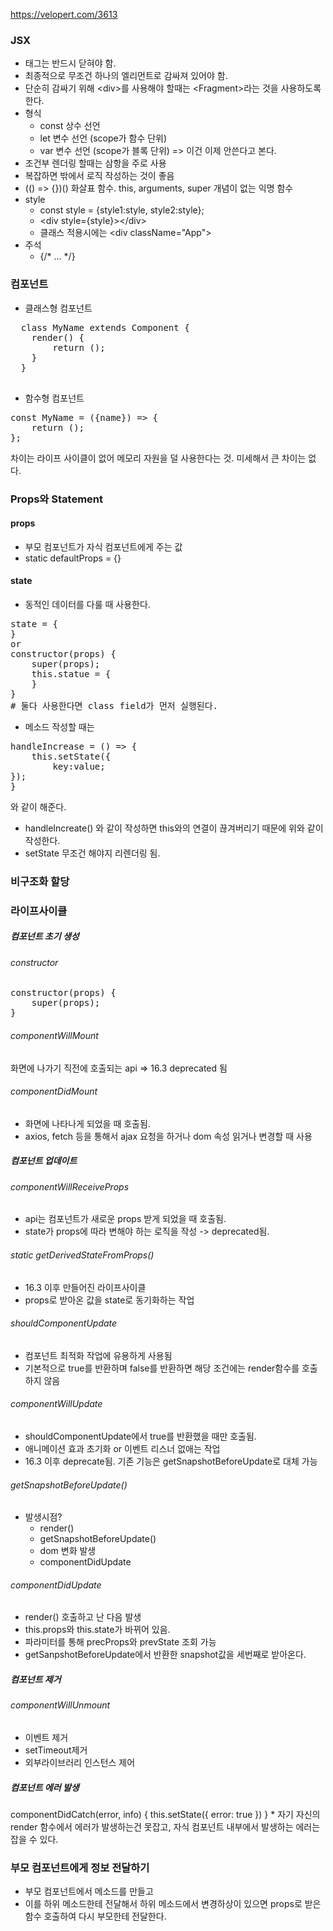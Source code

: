 https://velopert.com/3613

<h3>JSX</h3>

* 태그는 반드시 닫혀야 함.
* 최종적으로 무조건 하나의 엘리먼트로 감싸져 있어야 함.
* 단순히 감싸기 위해 \<div\>를 사용해야 할때는 \<Fragment\>라는 것을 사용하도록한다.
* 형식
    * const 상수 선언
    * let 변수 선언 (scope가 함수 단위)
    * var 변수 선언 (scope가 블록 단위) => 이건 이제 안쓴다고 본다.
* 조건부 렌더링 할때는 삼항을 주로 사용
* 복잡하면 밖에서 로직 작성하는 것이 좋음
* (() => {})() 화살표 함수. this, arguments, super 개념이 없는 익명 함수
* style 
    * const style = {style1:style, style2:style};
    * \<div style={style}\>\</div\>
    * 클래스 적용시에는 \<div className="App"\>
* 주석 
    * {/* ... */}

<h3>컴포넌트</h3>

  * 클래스형 컴포넌트
  <pre>
  class MyName extends Component {  
    render() {
        return ();
    }
  }
  </pre>
* 함수형 컴포넌트
<pre>
const MyName = ({name}) => { 
    return ();
};
</pre>
차이는 라이프 사이클이 없어 메모리 자원을 덜 사용한다는 것. 미세해서 큰 차이는 없다.


<h3>Props와 Statement</h3>
<h4>props</h4>

* 부모 컴포넌트가 자식 컴포넌트에게 주는 값
* static defaultProps = {}

<h4>state</h4>

* 동적인 데이터를 다룰 때 사용한다.
<pre>
state = {
}
or
constructor(props) {  
    super(props);  
    this.statue = {  
    }
}
# 둘다 사용한다면 class field가 먼저 실행된다.
</pre>

* 메소드 작성할 때는 
<pre>
handleIncrease = () => {
    this.setState({
        key:value;
});
}
</pre>
와 같이 해준다. 

* handleIncreate() 와 같이 작성하면 this와의 연결이 끊겨버리기 때문에 위와 같이 작성한다.
* setState 무조건 해야지 리렌더링 됨.

<h3>비구조화 할당</h3>

<h3>라이프사이클</h3>
<h5>컴포넌트 초기 생성</h5>
<h6>
constructor</h6>
<pre>
constructor(props) {
    super(props);
}
</pre>
<h6>componentWillMount</h6>
화면에 나가기 직전에 호출되는 api
=> 16.3 deprecated 됨
<h6>componentDidMount</h6>

* 화면에 나타나게 되었을 때 호출됨.
* axios, fetch 등을 통해서 ajax 요청을 하거나 dom 속성 읽거나 변경할 때 사용

<h5>컴포넌트 업데이트</h5>
<h6>componentWillReceiveProps</h6>

* api는 컴포넌트가 새로운 props 받게 되었을 때 호출됨.
* state가 props에 따라 변해야 하는 로직을 작성
-> deprecated됨.

<h6>static getDerivedStateFromProps()</h6>

* 16.3 이후 만들어진 라이프사이클
* props로 받아온 값을 state로 동기화하는 작업

<h6>shouldComponentUpdate</h6>

* 컴포넌트 최적화 작업에 유용하게 사용됨
* 기본적으로 true를 반환하며 false를 반환하면 해당 조건에는 render함수를 호출하지 않음

<h6>componentWillUpdate</h6>

* shouldComponentUpdate에서 true를 반환했을 때만 호출됨.
* 애니메이션 효과 초기화 or 이벤트 리스너 없애는 작업
* 16.3 이후 deprecate됨. 기존 기능은 getSnapshotBeforeUpdate로 대체 가능

<h6>getSnapshotBeforeUpdate()</h6>

* 발생시점?
    * render()
    * getSnapshotBeforeUpdate()
    * dom 변화 발생
    * componentDidUpdate
    
<h6>componentDidUpdate</h6>

* render() 호출하고 난 다음 발생
* this.props와 this.state가 바뀌어 있음.
* 파라미터를 통해 precProps와 prevState 조회 가능
* getSanpshotBeforeUpdate에서 반환한 snapshot값을 세번째로 받아온다.

<h5>컴포넌트 제거</h5>
<h6>componentWillUnmount</h6>

* 이벤트 제거
* setTimeout제거
* 외부라이브러리 인스턴스 제어

<h5>컴포넌트 에러 발생</h5>
componentDidCatch(error, info) {
    this.setState({
        error: true
})
}
* 자기 자신의 render 함수에서 에러가 발생하는건 못잡고, 자식 컴포넌트 내부에서 발생하는 에러는 잡을 수 있다.

<h3>부모 컴포넌트에게 정보 전달하기</h3>

* 부모 컴포넌트에서 메소드를 만들고
* 이를 하위 메소드한테 전달해서 하위 메소드에서 변경하상이 있으면 props로 받은 함수 호출하여 다시 부모한테 전달한다.
